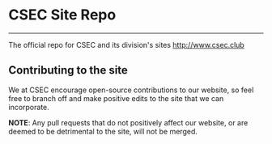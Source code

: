 # CSEC Site Repo
------

The official repo for CSEC and its division's sites
http://www.csec.club

## Contributing to the site
We at CSEC encourage open-source contributions to our website, so feel free to branch off and make positive edits to the site that we can incorporate.

**NOTE**: Any pull requests that do not positively affect our website, or are deemed to be detrimental to the site, will not be merged.
